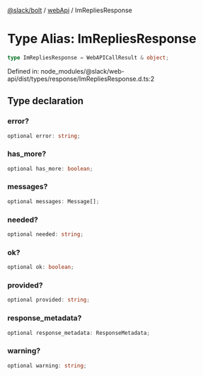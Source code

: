[@slack/bolt](../../../../index.md) / [webApi](../index.md) / ImRepliesResponse

# Type Alias: ImRepliesResponse

```ts
type ImRepliesResponse = WebAPICallResult & object;
```

Defined in: node\_modules/@slack/web-api/dist/types/response/ImRepliesResponse.d.ts:2

## Type declaration

### error?

```ts
optional error: string;
```

### has\_more?

```ts
optional has_more: boolean;
```

### messages?

```ts
optional messages: Message[];
```

### needed?

```ts
optional needed: string;
```

### ok?

```ts
optional ok: boolean;
```

### provided?

```ts
optional provided: string;
```

### response\_metadata?

```ts
optional response_metadata: ResponseMetadata;
```

### warning?

```ts
optional warning: string;
```
